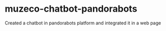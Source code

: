 # muzeco-chatbot-pandorabots
Created a chatbot in pandorabots platform and integrated it in a web page
